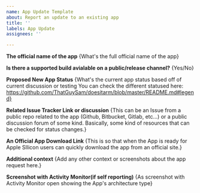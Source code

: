 ```yaml
---
name: App Update Template
about: Report an update to an existing app
title: ''
labels: App Update
assignees: ''

---
```



**The official name of the app**
{What's the full official name of the app}

**Is there a supported build avialable on a public/release channel?**
{Yes/No}

**Proposed New App Status**
{What's the current app status based off of current discussion or testing
You can check the different statused here: https://github.com/ThatGuySam/doesitarm/blob/master/README.md#legend}

**Related Issue Tracker Link or discussion**
{This can be an Issue from a public repo related to the app (Github, Bitbucket, Gitlab, etc...) or a public discussion forum of some kind. Basically, some kind of resources that can be checked for status changes.}

**An Official App Download Link**
{This is so that when the App is ready for Apple SIlicon users can quickly download the app from an official site.}

**Additional context**
{Add any other context or screenshots about the app request here.}


**Screenshot with Activity Monitor(if self reporting)**
{As screenshot with Activity Monitor open showing the App's architecture type}



